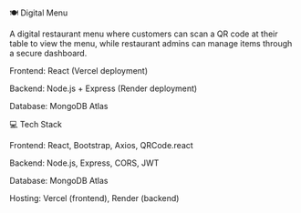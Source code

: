 🍽️ Digital Menu

A digital restaurant menu where customers can scan a QR code at their table to view the menu, while restaurant admins can manage items through a secure dashboard.

Frontend: React (Vercel deployment)

Backend: Node.js + Express (Render deployment)

Database: MongoDB Atlas

💻 Tech Stack

Frontend: React, Bootstrap, Axios, QRCode.react

Backend: Node.js, Express, CORS, JWT

Database: MongoDB Atlas

Hosting: Vercel (frontend), Render (backend)
